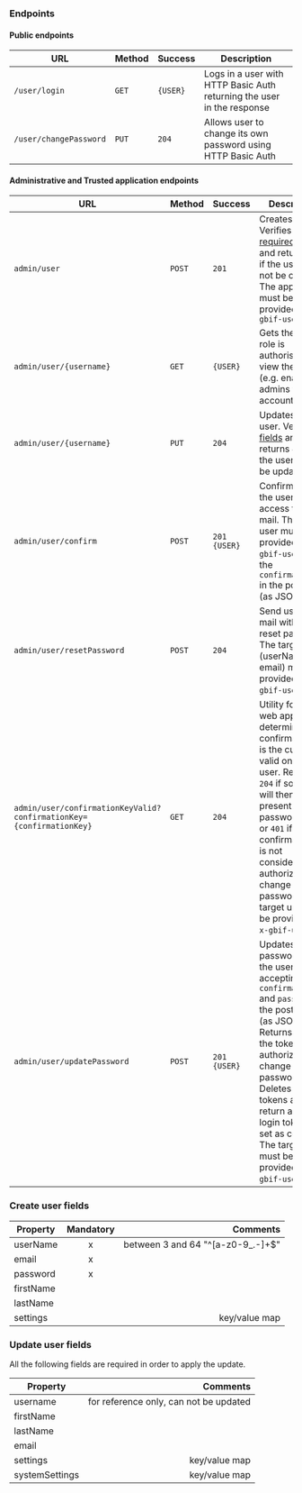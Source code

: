 ### Endpoints

#### Public endpoints

| URL | Method | Success | Description |
| --- | --- | --- | --- |
| `/user/login` | `GET` | `{USER}` | Logs in a user with HTTP Basic Auth returning the user in the response |
| `/user/changePassword`| `PUT` | `204` | Allows user to change its own password using HTTP Basic Auth |

#### Administrative and Trusted application endpoints
| URL | Method | Success | Description |
| --- | --- | --- | --- |
| `admin/user` | `POST` | `201` | Creates a user. Verifies [required fields](#create-user-fields) and returns `422` if the user can not be created. The appkey must be provided as `x-gbif-user` |
| `admin/user/{username}` | `GET` | `{USER}` | Gets the user role is authorised to view the user (e.g. enable admins to edit account details) |
| `admin/user/{username}` | `PUT` | `204` | Updates the user. Verifies [fields](#update-user-fields) and returns `422` if the user can not be updated. |
| `admin/user/confirm` | `POST` | `201` `{USER}` | Confirms that the user have access to that mail. The target user must be provided as `x-gbif-user` and the `confirmationKey` in the post body (as JSON). |
| `admin/user/resetPassword` | `POST` | `204` | Send user a mail with link to reset password. The target user (userName or email) must be provided as `x-gbif-user`. |
| `admin/user/confirmationKeyValid?confirmationKey={confirmationKey}` | `GET` | `204` | Utility for the web app to determine if the confirmationKey is the currently valid one for the user. Returns `204` if so (app will then present the new password form) or `401` if the confirmationKey is not considered authorized to change the password. The target user must be provided as `x-gbif-user`. |
| `admin/user/updatePassword` | `POST` | `201` `{USER}`| Updates the password for the user by accepting the `confirmationKey` and `password` in the post body (as JSON). Returns `401` if the token is not authorized to change the password. Deletes all user tokens and return a new login token to set as cookie. The target user must be provided as `x-gbif-user`. |

### Create user fields

| Property      | Mandatory | Comments  |
| ------------- |:---------:| ---------:|
| userName      | x         | between 3 and 64 "^[a-z0-9_.-]+$" |
| email         | x         |  |
| password      | x         |  |
| firstName     |           |  |
| lastName      |           |  |
| settings      |           | key/value map |

### Update user fields
All the following fields are required in order to apply the update.

| Property      | Comments  |
| ------------- |----------:|
| username      | for reference only, can not be updated |
| firstName     | |
| lastName      | |
| email         | |
| settings      | key/value map |
| systemSettings      | key/value map |
